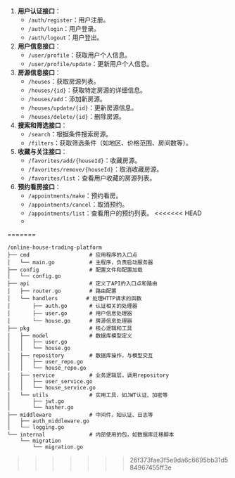 1.  **用户认证接口**：
    +   `/auth/register`：用户注册。
    +   `/auth/login`：用户登录。
    +   `/auth/logout`：用户登出。
2.  **用户信息接口**：
    +   `/user/profile`：获取用户个人信息。
    +   `/user/profile/update`：更新用户个人信息。
3.  **房源信息接口**：
    +   `/houses`：获取房源列表。
    +   `/houses/{id}`：获取特定房源的详细信息。
    +   `/houses/add`：添加新房源。
    +   `/houses/update/{id}`：更新房源信息。
    +   `/houses/delete/{id}`：删除房源。
4.  **搜索和筛选接口**：
    +   `/search`：根据条件搜索房源。
    +   `/filters`：获取筛选条件（如地区、价格范围、房间数等）。
5.  **收藏与关注接口**：
    +   `/favorites/add/{houseId}`：收藏房源。
    +   `/favorites/remove/{houseId}`：取消收藏房源。
    +   `/favorites/list`：查看用户收藏的房源列表。
6.  **预约看房接口**：
    +   `/appointments/make`：预约看房。
    +   `/appointments/cancel`：取消预约。
    +   `/appointments/list`：查看用户的预约列表。
<<<<<<< HEAD
    +   
=======

```plaintext
/online-house-trading-platform
├── cmd                   # 应用程序的入口点
│   └── main.go           # 主程序，负责启动服务器
├── config                # 配置文件和配置加载
│   └── config.go
├── api                   # 定义了API的入口点和路由
│   ├── router.go         # 路由配置
│   └── handlers         # 处理HTTP请求的函数
│       ├── auth.go       # 认证相关的处理器
│       ├── user.go       # 用户信息处理器
│       └── house.go      # 房源信息处理器
├── pkg                   # 核心逻辑和工具
│   ├── model             # 数据库模型定义
│   │   ├── user.go
│   │   └── house.go
│   ├── repository        # 数据库操作，与模型交互
│   │   ├── user_repo.go
│   │   └── house_repo.go
│   ├── service           # 业务逻辑层，调用repository
│   │   ├── user_service.go
│   │   └── house_service.go
│   └── utils             # 实用工具，如JWT认证、加密等
│       ├── jwt.go
│       └── hasher.go
├── middleware            # 中间件，如认证、日志等
│   ├── auth_middleware.go
│   └── logging.go
└── internal              # 内部使用的包，如数据库迁移脚本
    └── migration
        └── migration.go

```
>>>>>>> 26f373fae3f5e9da6c6695bb31d584967455ff3e
